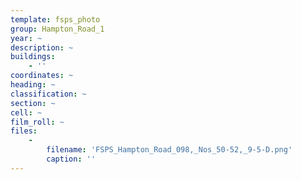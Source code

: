 ```yaml
---
template: fsps_photo
group: Hampton_Road_1
year: ~
description: ~
buildings:
    - ''
coordinates: ~
heading: ~
classification: ~
section: ~
cell: ~
film_roll: ~
files:
    -
        filename: 'FSPS_Hampton_Road_098,_Nos_50-52,_9-5-D.png'
        caption: ''
---
```


